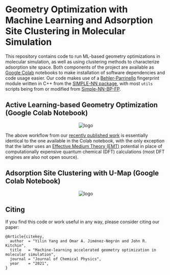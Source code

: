 # Geometry Optimization with Machine Learning and Adsorption Site Clustering in Molecular Simulation
This repository contains code to run ML-based geometry optimizations in molecular simulation, as well as using clustering methods to characterize adsorption site space. Both components of the project are available as [Google Colab](https://colab.research.google.com/) notebooks to make installation of software dependencies and code usage easier. Our code makes use of a [Behler-Parrinello](https://doi.org/10.1063/1.3553717) fingerprint module written in C++ from the [SIMPLE-NN package](https://github.com/MDIL-SNU/SIMPLE-NN), with most ```utils``` scripts being from or modified from [Simple-NN-BP-FP](https://github.com/yilinyang1/Simple-NN-BP-FP). 

## Active Learning-based Geometry Optimization (Google Colab Notebook)
<div align="center">
<img src="https://github.com/ojimenezn/optim-clustering/blob/master/images/al-relaxation.png" alt="logo"></img>
</div>

The above workflow from our [recently published work](https://doi.org/10.1063/5.0049665) is essentially identical to the one available in the Colab notebook, with the only exception that the latter uses an [Effective Medium Theory (EMT)](https://doi.org/10.1119/1.12734) potential in place of computationally expensive quantum chemical (DFT) calculations (most DFT engines are also not open source). 

## Adsorption Site Clustering with U-Map (Google Colab Notebook)
<div align="center">
<img src="https://github.com/ojimenezn/optim-clustering/blob/master/images/umap.png" alt="logo"></img>
</div>

## Citing
If you find this code or work useful in any way, please consider citing our paper:
```
@Article{citekey,
  author  = "Yilin Yang and Omar A. Jiménez-Negrón and John R. Kitchin",
  title   = "Machine-learning accelerated geometry optimization in molecular simulation",
  journal = "Journal of Chemical Physics",
  year    = "2021",
}
```
